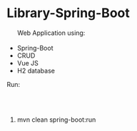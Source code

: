 # Library-Spring-Boot
<ul>
  Web Application using:
<br />
<br />
<li>Spring-Boot</li>
<li>CRUD</li>
<li>Vue JS</li>
<li>H2 database</li>
</ul>

Run:

<br />
<br />
<ol>
<li>mvn clean spring-boot:run</li>
 </ol>
</ul>


